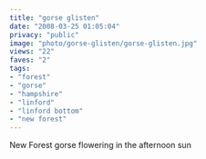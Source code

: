 ```yaml
---
title: "gorse glisten"
date: "2008-03-25 01:05:04"
privacy: "public"
image: "photo/gorse-glisten/gorse-glisten.jpg"
views: "22"
faves: "2"
tags:
- "forest"
- "gorse"
- "hampshire"
- "linford"
- "linford bottom"
- "new forest"
---
```

New Forest gorse flowering in the afternoon sun
